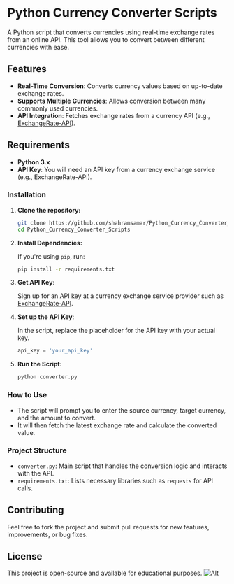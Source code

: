 # Python Currency Converter Scripts

A Python script that converts currencies using real-time exchange rates from an online API. This tool allows you to convert between different currencies with ease.

## Features

- **Real-Time Conversion**: Converts currency values based on up-to-date exchange rates.
- **Supports Multiple Currencies**: Allows conversion between many commonly used currencies.
- **API Integration**: Fetches exchange rates from a currency API (e.g., [ExchangeRate-API](https://www.exchangerate-api.com/)).

## Requirements

- **Python 3.x**
- **API Key**: You will need an API key from a currency exchange service (e.g., ExchangeRate-API).

### Installation

1. **Clone the repository:**

    ```bash
    git clone https://github.com/shahramsamar/Python_Currency_Converter_Scripts.git
    cd Python_Currency_Converter_Scripts
    ```

2. **Install Dependencies:**

    If you're using `pip`, run:

    ```bash
    pip install -r requirements.txt
    ```

3. **Get API Key**:

    Sign up for an API key at a currency exchange service provider such as [ExchangeRate-API](https://www.exchangerate-api.com/).

4. **Set up the API Key**:

    In the script, replace the placeholder for the API key with your actual key.

    ```python
    api_key = 'your_api_key'
    ```

5. **Run the Script:**

    ```bash
    python converter.py
    ```

### How to Use

- The script will prompt you to enter the source currency, target currency, and the amount to convert.
- It will then fetch the latest exchange rate and calculate the converted value.

### Project Structure

- `converter.py`: Main script that handles the conversion logic and interacts with the API.
- `requirements.txt`: Lists necessary libraries such as `requests` for API calls.

## Contributing

Feel free to fork the project and submit pull requests for new features, improvements, or bug fixes.

## License

This project is open-source and available for educational purposes.
 ![Alt](https://repobeats.axiom.co/api/embed/eabe6508a91fa38b4ace0060919094363916f544.svg "Repobeats analytics image")

